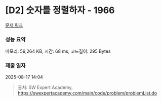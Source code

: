 # [D2] 숫자를 정렬하자 - 1966 

[문제 링크](https://swexpertacademy.com/main/code/problem/problemDetail.do?contestProbId=AV5PrmyKAWEDFAUq) 

### 성능 요약

메모리: 59,264 KB, 시간: 68 ms, 코드길이: 295 Bytes

### 제출 일자

2025-08-17 14:04



> 출처: SW Expert Academy, https://swexpertacademy.com/main/code/problem/problemList.do